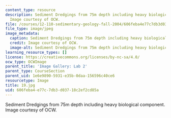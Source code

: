 ```yaml
---
content_type: resource
description: Sediment Dredgings from 75m depth including heavy biological component.
  Image courtesy of OCW.
file: /courses/12-110-sedimentary-geology-fall-2004/606feba4e77c7db3d03718c2ef2cd85a_19.jpg
file_type: image/jpeg
image_metadata:
  caption: Sediment Dredgings from 75m depth including heavy biological component.
  credit: Image courtesy of OCW.
  image-alt: Sediment Dredgings from 75m depth including heavy biological component.
learning_resource_types: []
license: https://creativecommons.org/licenses/by-nc-sa/4.0/
ocw_type: OCWImage
parent_title: 'Image Gallery: Lab 2'
parent_type: CourseSection
parent_uid: 1e6e9890-5931-e35b-0daa-156596c40ce6
resourcetype: Image
title: 19.jpg
uid: 606feba4-e77c-7db3-d037-18c2ef2cd85a
---
```

Sediment Dredgings from 75m depth including heavy biological component. Image courtesy of OCW.